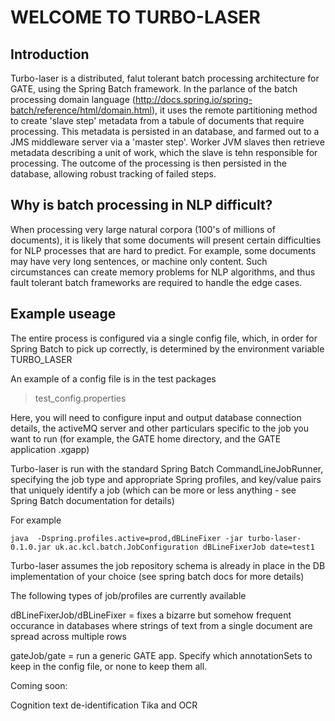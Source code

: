 # **WELCOME TO TURBO-LASER**


## Introduction

Turbo-laser is a distributed, falut tolerant batch processing architecture for GATE, using the Spring Batch framework. In the parlance of the batch processing domain language (http://docs.spring.io/spring-batch/reference/html/domain.html), it uses the remote partitioning method to create 'slave step' metadata from a tabule of documents that require processing. This metadata is persisted in an database, and farmed out to a JMS middleware server via a 'master step'. Worker JVM slaves then retrieve metadata describing a unit of work, which the slave is tehn responsible for processing. The outcome of the processing is then persisted in the database, allowing robust tracking of failed steps.

## Why is batch processing in NLP difficult?

When processing very large natural corpora (100's of millions of documents), it is likely that some documents will present certain difficulties for NLP processes that are hard to predict. For example, some documents may have very long sentences, or machine only content. Such circumstances can create memory problems for NLP algorithms, and thus fault tolerant batch frameworks are required to handle the edge cases.

## Example useage

The entire process is configured via a single config file, which, in order for Spring Batch to pick up correctly, is determined by the environment variable TURBO_LASER

An example of a config file is in the test packages

> test_config.properties

Here, you will need to configure input and output database connection details, the activeMQ server and other particulars specific to the job you want to run (for example, the GATE home directory, and the GATE application .xgapp)

Turbo-laser is run with the standard Spring Batch CommandLineJobRunner, specifying the job type and appropriate Spring profiles, and key/value pairs that uniquely identify a job (which can be more or less anything - see Spring Batch documentation for details)

For example
```
java  -Dspring.profiles.active=prod,dBLineFixer -jar turbo-laser-0.1.0.jar uk.ac.kcl.batch.JobConfiguration dBLineFixerJob date=test1
```

Turbo-laser assumes the job repository schema is already in place in the DB implementation of your choice (see spring batch docs for more details)


The following types of job/profiles are currently available

dBLineFixerJob/dBLineFixer = fixes a bizarre but somehow frequent occurance in databases where strings of text from a single document are spread across multiple rows

gateJob/gate = run a generic GATE app. Specify which annotationSets to keep in the config file, or none to keep them all.

Coming soon:

Cognition text de-identification
Tika and OCR




